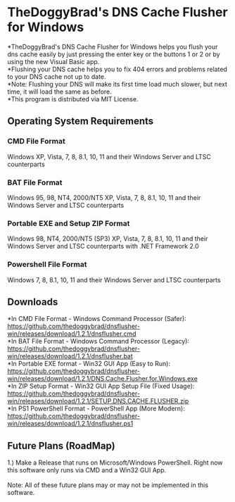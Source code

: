 # TheDoggyBrad's DNS Cache Flusher for Windows
*TheDoggyBrad's DNS Cache Flusher for Windows helps you flush your dns cache easily by just pressing the enter key or the buttons 1 or 2 or by using the new Visual Basic app.
<br>
*Flushing your DNS cache helps you to fix 404 errors and problems related to your DNS cache not up to date.
<br>
*Note: Flushing your DNS will make its first time load much slower, but next time, it will load the same as before.
<br>
*This program is distributed via MIT License.

## Operating System Requirements
### CMD File Format
Windows XP, Vista, 7, 8, 8.1, 10, 11 and their Windows Server and LTSC counterparts
### BAT File Format
Windows 95, 98, NT4, 2000/NT5 XP, Vista, 7, 8, 8.1, 10, 11 and their Windows Server and LTSC counterparts
### Portable EXE and Setup ZIP Format 
Windows 98, NT4, 2000/NT5 (SP3) XP, Vista, 7, 8, 8.1, 10, 11 and their Windows Server and LTSC counterparts with .NET Framework 2.0
### Powershell File Format
Windows 7, 8, 8.1, 10, 11 and their Windows Server and LTSC counterparts

## Downloads
*In CMD File Format - Windows Command Processor (Safer): https://github.com/thedoggybrad/dnsflusher-win/releases/download/1.2.1/dnsflusher.cmd
<br>
*In BAT File Format - Windows Command Processor (Legacy): https://github.com/thedoggybrad/dnsflusher-win/releases/download/1.2.1/dnsflusher.bat
<br>
*In Portable EXE format - Win32 GUI App (Easy to Run): https://github.com/thedoggybrad/dnsflusher-win/releases/download/1.2.1/DNS.Cache.Flusher.for.Windows.exe
<br>
*In ZIP Setup Format - Win32 GUI App Setup File (Fixed Usage): https://github.com/thedoggybrad/dnsflusher-win/releases/download/1.2.1/SETUP.DNS.CACHE.FLUSHER.zip
<br>
*In PS1 PowerShell Format - PowerShell App (More Modern): https://github.com/thedoggybrad/dnsflusher-win/releases/download/1.2.1/dnsflusher.ps1

## Future Plans (RoadMap)
1.) Make a Release that runs on Microsoft/Windows PowerShell. Right now this software only runs via CMD and a Win32 GUI App.
<br>
<br>
Note: All of these future plans may or may not be implemented in this software.
